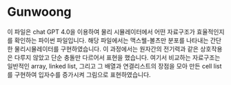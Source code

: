 # Gunwoong

이 파일은 chat GPT 4.0을 이용하여 물리 시뮬레이터에서 어떤 자료구조가 효율적인지를 확인하는 파이썬 파일입니다.
해당 파일에서는 맥스웰-볼츠만 분포를 나타내는 간단한 물리시뮬레이터를 구현하였습니다.
이 과정에서는 원자간의 전기력과 같은 상호작용은 다루지 않았고 단순 충돌만 다르어서 표현을 했습니다. 
여기서 비교하는 자료구조는 일반적인 array, linked list, 그리고 그 배열과 연결리스트의 장점을 모아 만든 cell list를 구현하여 입자수를 증가시켜 그림으로 표현하였습니다.
